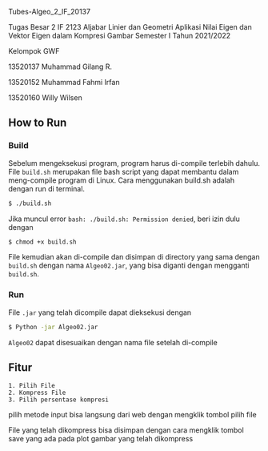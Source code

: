 Tubes-Algeo_2_IF_20137

Tugas Besar 2 IF 2123 Aljabar Linier dan Geometri Aplikasi Nilai Eigen dan Vektor Eigen dalam Kompresi Gambar Semester I Tahun 2021/2022

Kelompok GWF

13520137 Muhammad Gilang R.

13520152 Muhammad Fahmi Irfan

13520160 Willy Wilsen

## How to Run

### Build

Sebelum mengeksekusi program, program harus di-compile terlebih dahulu. File `build.sh` merupakan file bash script yang dapat membantu dalam meng-compile program di Linux. Cara menggunakan build.sh adalah dengan run di terminal.

```bash
$ ./build.sh
```

Jika muncul error `bash: ./build.sh: Permission denied`, beri izin dulu dengan 

```bash
$ chmod +x build.sh
```

File kemudian akan di-compile dan disimpan di directory yang sama dengan `build.sh` dengan nama `Algeo02.jar`, yang bisa diganti dengan mengganti `build.sh`.

### Run

File `.jar` yang telah dicompile dapat dieksekusi dengan

```bash
$ Python -jar Algeo02.jar
```

`Algeo02` dapat disesuaikan dengan nama file setelah di-compile


## Fitur

```
1. Pilih File
2. Kompress File
3. Pilih persentase kompresi

```

pilih metode input bisa langsung dari web dengan mengklik tombol pilih file

File yang telah dikompress bisa disimpan dengan cara mengklik tombol save yang ada pada plot gambar yang telah dikompress
